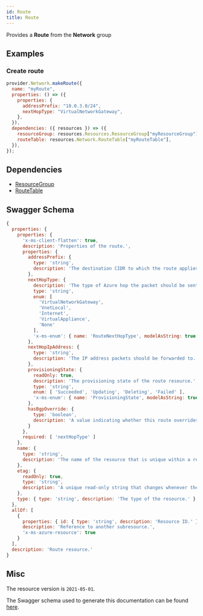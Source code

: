 ```yaml
---
id: Route
title: Route
---
```

Provides a **Route** from the **Network** group
## Examples
### Create route
```js
provider.Network.makeRoute({
  name: "myRoute",
  properties: () => ({
    properties: {
      addressPrefix: "10.0.3.0/24",
      nextHopType: "VirtualNetworkGateway",
    },
  }),
  dependencies: ({ resources }) => ({
    resourceGroup: resources.Resources.ResourceGroup["myResourceGroup"],
    routeTable: resources.Network.RouteTable["myRouteTable"],
  }),
});

```
## Dependencies
- [ResourceGroup](../Resources/ResourceGroup.md)
- [RouteTable](../Network/RouteTable.md)
## Swagger Schema
```js
{
  properties: {
    properties: {
      'x-ms-client-flatten': true,
      description: 'Properties of the route.',
      properties: {
        addressPrefix: {
          type: 'string',
          description: 'The destination CIDR to which the route applies.'
        },
        nextHopType: {
          description: 'The type of Azure hop the packet should be sent to.',
          type: 'string',
          enum: [
            'VirtualNetworkGateway',
            'VnetLocal',
            'Internet',
            'VirtualAppliance',
            'None'
          ],
          'x-ms-enum': { name: 'RouteNextHopType', modelAsString: true }
        },
        nextHopIpAddress: {
          type: 'string',
          description: 'The IP address packets should be forwarded to. Next hop values are only allowed in routes where the next hop type is VirtualAppliance.'
        },
        provisioningState: {
          readOnly: true,
          description: 'The provisioning state of the route resource.',
          type: 'string',
          enum: [ 'Succeeded', 'Updating', 'Deleting', 'Failed' ],
          'x-ms-enum': { name: 'ProvisioningState', modelAsString: true }
        },
        hasBgpOverride: {
          type: 'boolean',
          description: 'A value indicating whether this route overrides overlapping BGP routes regardless of LPM.'
        }
      },
      required: [ 'nextHopType' ]
    },
    name: {
      type: 'string',
      description: 'The name of the resource that is unique within a resource group. This name can be used to access the resource.'
    },
    etag: {
      readOnly: true,
      type: 'string',
      description: 'A unique read-only string that changes whenever the resource is updated.'
    },
    type: { type: 'string', description: 'The type of the resource.' }
  },
  allOf: [
    {
      properties: { id: { type: 'string', description: 'Resource ID.' } },
      description: 'Reference to another subresource.',
      'x-ms-azure-resource': true
    }
  ],
  description: 'Route resource.'
}
```
## Misc
The resource version is `2021-05-01`.

The Swagger schema used to generate this documentation can be found [here](https://github.com/Azure/azure-rest-api-specs/tree/main/specification/network/resource-manager/Microsoft.Network/stable/2021-05-01/routeTable.json).
